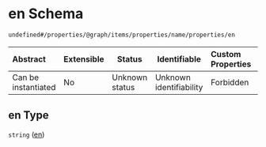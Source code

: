 # en Schema

```txt
undefined#/properties/@graph/items/properties/name/properties/en
```




| Abstract            | Extensible | Status         | Identifiable            | Custom Properties | Additional Properties | Access Restrictions | Defined In                                                                      |
| :------------------ | ---------- | -------------- | ----------------------- | :---------------- | --------------------- | ------------------- | ------------------------------------------------------------------------------- |
| Can be instantiated | No         | Unknown status | Unknown identifiability | Forbidden         | Allowed               | none                | [ndl-isil.schema.json\*](../../out/ndl-isil.schema.json "open original schema") |

## en Type

`string` ([en](ndl-isil-properties-json-ld-graph-organization-properties-name-properties-en.md))
